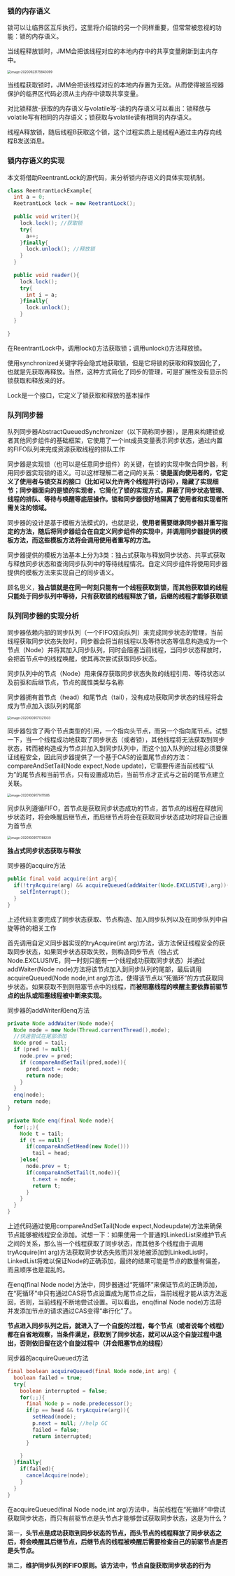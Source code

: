 ### 锁的内存语义

锁可以让临界区互斥执行。这里将介绍锁的另一个同样重要，但常常被忽视的功能：锁的内存语义。

当线程释放锁时，JMM会把该线程对应的本地内存中的共享变量刷新到主内存中。

<img src="/Users/zhangchongchong/Library/Application Support/typora-user-images/image-20200923175843099.png" alt="image-20200923175843099" style="zoom:50%;" />

当线程获取锁时，JMM会把该线程对应的本地内存置为无效。从而使得被监视器保护的临界区代码必须从主内存中读取共享变量。

对比锁释放-获取的内存语义与volatile写-读的内存语义可以看出：锁释放与volatile写有相同的内存语义；锁获取与volatile读有相同的内存语义。

线程A释放锁，随后线程B获取这个锁，这个过程实质上是线程A通过主内存向线程B发送消息。

### 锁内存语义的实现

本文将借助ReentrantLock的源代码，来分析锁内存语义的具体实现机制。

```java
class ReentrantLockExample{
  int a = 0;
  ReetrantLock lock = new ReetrantLock();
  
  public void writer(){
    lock.lock(); //获取锁
    try{
      a++;
    }finally{
      lock.unlock(); //释放锁
    }
  }
  
  public void reader(){
    lock.lock();
    try{
      int i = a;
    }finally{
      lock.unlock();
    }
  }
  
}
```

在ReentrantLock中，调用lock()方法获取锁；调用unlock()方法释放锁。

使用synchronized关键字将会隐式地获取锁，但是它将锁的获取和释放固化了，也就是先获取再释放。当然，这种方式简化了同步的管理，可是扩展性没有显示的锁获取和释放来的好。

Lock是一个接口，它定义了锁获取和释放的基本操作

### 队列同步器

队列同步器AbstractQueuedSynchronizer（以下简称同步器），是用来构建锁或者其他同步组件的基础框架，它使用了一个int成员变量表示同步状态，通过内置的FIFO队列来完成资源获取线程的排队工作

同步器是实现锁（也可以是任意同步组件）的关键，在锁的实现中聚合同步器，利用同步器实现锁的语义。可以这样理解二者之间的关系：**锁是面向使用者的，它定义了使用者与锁交互的接口（比如可以允许两个线程并行访问），隐藏了实现细节；同步器面向的是锁的实现者，它简化了锁的实现方式，屏蔽了同步状态管理、线程的排队、等待与唤醒等底层操作。锁和同步器很好地隔离了使用者和实现者所需关注的领域。**

同步器的设计是基于模板方法模式的，也就是说，**使用者需要继承同步器并重写指定的方法，随后将同步器组合在自定义同步组件的实现中，并调用同步器提供的模板方法，而这些模板方法将会调用使用者重写的方法。**

同步器提供的模板方法基本上分为3类：独占式获取与释放同步状态、共享式获取与释放同步状态和查询同步队列中的等待线程情况。自定义同步组件将使用同步器提供的模板方法来实现自己的同步语义。

顾名思义，**独占锁就是在同一时刻只能有一个线程获取到锁，而其他获取锁的线程只能处于同步队列中等待，只有获取锁的线程释放了锁，后继的线程才能够获取锁**

### 队列同步器的实现分析

同步器依赖内部的同步队列（一个FIFO双向队列）来完成同步状态的管理，当前线程获取同步状态失败时，同步器会将当前线程以及等待状态等信息构造成为一个节点（Node）并将其加入同步队列，同时会阻塞当前线程，当同步状态释放时，会把首节点中的线程唤醒，使其再次尝试获取同步状态。

同步队列中的节点（Node）用来保存获取同步状态失败的线程引用、等待状态以及前驱和后继节点，节点的属性类型与名称

同步器拥有首节点（head）和尾节点（tail），没有成功获取同步状态的线程将会成为节点加入该队列的尾部

<img src="/Users/zhangchongchong/Library/Application Support/typora-user-images/image-20201009171321303.png" alt="image-20201009171321303" style="zoom:50%;" />

同步器包含了两个节点类型的引用，一个指向头节点，而另一个指向尾节点。试想一下，当一个线程成功地获取了同步状态（或者锁），其他线程将无法获取到同步状态，转而被构造成为节点并加入到同步队列中，而这个加入队列的过程必须要保证线程安全，因此同步器提供了一个基于CAS的设置尾节点的方法：compareAndSetTail(Node expect,Node update)，它需要传递当前线程“认为”的尾节点和当前节点，只有设置成功后，当前节点才正式与之前的尾节点建立关联。

<img src="/Users/zhangchongchong/Library/Application Support/typora-user-images/image-20201009171411585.png" alt="image-20201009171411585" style="zoom:50%;" />

同步队列遵循FIFO，首节点是获取同步状态成功的节点，首节点的线程在释放同步状态时，将会唤醒后继节点，而后继节点将会在获取同步状态成功时将自己设置为首节点

<img src="/Users/zhangchongchong/Library/Application Support/typora-user-images/image-20201009171748239.png" alt="image-20201009171748239" style="zoom:50%;" />

**独占式同步状态获取与释放**

同步器的acquire方法

```java
public final void acquire(int arg){
  if(!tryAcquire(arg) && acquireQueued(addWaiter(Node.EXCLUSIVE),arg)){
    selfInterrupt();
  }
}
```

上述代码主要完成了同步状态获取、节点构造、加入同步队列以及在同步队列中自旋等待的相关工作

首先调用自定义同步器实现的tryAcquire(int arg)方法，该方法保证线程安全的获取同步状态，如果同步状态获取失败，则构造同步节点（独占式Node.EXCLUSIVE，同一时刻只能有一个线程成功获取同步状态）并通过addWaiter(Node node)方法将该节点加入到同步队列的尾部，最后调用acquireQueued(Node node,int arg)方法，使得该节点以“死循环”的方式获取同步状态。如果获取不到则阻塞节点中的线程，而**被阻塞线程的唤醒主要依靠前驱节点的出队或阻塞线程被中断来实现。**

同步器的addWriter和enq方法

```java
private Node addWaiter(Node mode){
  Node node = new Node(Thread.currentThread(),mode);
  //快速尝试在尾部添加
  Node pred = tail;
  if (pred != null){
    node.prev = pred;
    if (compareAndSetTail(pred,node)){
      pred.next = node;
      return node;
    }
  }
  enq(node);
  return node;
}

private Node enq(final Node node){
  for(;;){
    Node t = tail;
    if (t == null) {
      if(compareAndSetHead(new Node()))
        tail = head;
    }else{
      node.prev = t;
      if(compareAndSetTail(t,node)){
        t.next = node;
        return t;
      }
    }
  }
}
```

上述代码通过使用compareAndSetTail(Node expect,Nodeupdate)方法来确保节点能够被线程安全添加。试想一下：如果使用一个普通的LinkedList来维护节点之间的关系，那么当一个线程获取了同步状态，而其他多个线程由于调用tryAcquire(int arg)方法获取同步状态失败而并发地被添加到LinkedList时，LinkedList将难以保证Node的正确添加，最终的结果可能是节点的数量有偏差，而且顺序也是混乱的。

在enq(final Node node)方法中，同步器通过“死循环”来保证节点的正确添加，在“死循环”中只有通过CAS将节点设置成为尾节点之后，当前线程才能从该方法返回，否则，当前线程不断地尝试设置。可以看出，enq(final Node node)方法将并发添加节点的请求通过CAS变得“串行化”了。

**节点进入同步队列之后，就进入了一个自旋的过程，每个节点（或者说每个线程）都在自省地观察，当条件满足，获取到了同步状态，就可以从这个自旋过程中退出，否则依旧留在这个自旋过程中（并会阻塞节点的线程）**

同步器的acquireQueued方法

```java
final boolean acquireQueued(final Node node,int arg) {
  boolean failed = true;
  try{
    boolean interrupted = false;
    for(;;){
      final Node p = node.predecessor();
      if(p == head && tryAcquire(arg)){
        setHead(node);
        p.next = null; //help GC
        failed = false;
        return interrupted;
      }
      
    }
  }finally{
    if(failed){
      cancelAcquire(node);
    }
  }
}
```

在acquireQueued(final Node node,int arg)方法中，当前线程在“死循环”中尝试获取同步状态，而只有前驱节点是头节点才能够尝试获取同步状态，这是为什么？

第一，**头节点是成功获取到同步状态的节点，而头节点的线程释放了同步状态之后，将会唤醒其后继节点，后继节点的线程被唤醒后需要检查自己的前驱节点是否是头节点。**

第二，**维护同步队列的FIFO原则。该方法中，节点自旋获取同步状态的行为**





